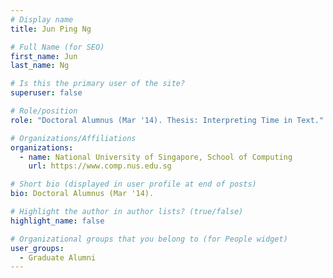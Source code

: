 ```yaml
---
# Display name
title: Jun Ping Ng

# Full Name (for SEO) 
first_name: Jun
last_name: Ng

# Is this the primary user of the site?
superuser: false

# Role/position
role: "Doctoral Alumnus (Mar '14). Thesis: Interpreting Time in Text."

# Organizations/Affiliations
organizations:
  - name: National University of Singapore, School of Computing
    url: https://www.comp.nus.edu.sg

# Short bio (displayed in user profile at end of posts)
bio: Doctoral Alumnus (Mar '14). 

# Highlight the author in author lists? (true/false)
highlight_name: false

# Organizational groups that you belong to (for People widget)
user_groups:
  - Graduate Alumni
---
```

